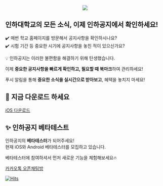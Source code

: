<div align="center">
  <img src="https://github.com/user-attachments/assets/6e47f0e0-b440-4296-a1b6-a3bc99b87123">
</div>

## 인하대학교의 모든 소식, 이제 인하공지에서 확인하세요!
✔️ 매번 학교 홈페이지를 방문해서 공지사항을 확인하시나요? </br>
✔️ 시험 기간 등 중요한 시기에 공지사항을 놓친 적이 있으신가요?

💡 인하공지는 이러한 불편함을 해결하기 위해 탄생했습니다.

이제 **중요한 공지사항을 빠르게 확인하고, 필요할 때 북마크**하여 관리하세요!

푸시 알림을 통해 **중요한 소식을 실시간으로 받아보고**, 혜택을 놓치지 마세요!

## 🚀 지금 다운로드 하세요
[iOS 다운로드](https://apps.apple.com/app/인하공지/id6740850198) </br>

## ✨ 인하공지 베타테스트
인하공지의 **베타테스터**가 되어주세요! </br>
현재 iOS와 Android 베타테스터를 모집하고 있습니다.

베타테스터에 참여하셔서 먼저 새로운 기능을 체험해보세요🔥

[카카오톡 오픈채팅방](https://open.kakao.com/o/gzHQEXfh)

[![Hits](https://hits.seeyoufarm.com/api/count/incr/badge.svg?url=https%3A%2F%2Fgithub.com%2FInhaNotice&count_bg=%230EF0F7&title_bg=%23191919&icon=&icon_color=%23E7E7E7&title=hits&edge_flat=false)](https://hits.seeyoufarm.com)
